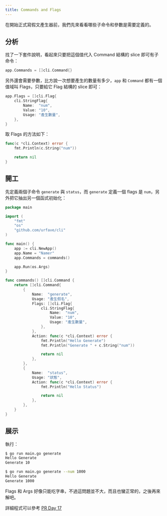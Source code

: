 ```yaml
---
title: Commands and Flags
---
```


在開始正式寫假文產生器前，我們先來看看哪些子命令和參數是需要定義的。

## 分析

找了一下套件說明，看起來只要把這個值代入 Command 結構的 slice 即可有子命令：

```go
app.Commands = []cli.Command{}
```

另外還會需要參數，比方說一次想要產生的數量有多少，`app` 和 `Command` 都有一個值域叫 Flags，只要給它 Flag 結構的 slice 即可：

```go
app.Flags = []cli.Flag{
    cli.StringFlag{
        Name:  "num",
        Value: "10",
        Usage: "產生數量",
    },
}
```

取 Flags 的方法如下：

```go
func(c *cli.Context) error {
    fmt.Println(c.String("num"))

    return nil
}
```

## 開工

先定義兩個子命令 `generate` 與 `status`，而 `generate` 定義一個 flags 是 `num`，另外把它抽出另一個函式初始化：

```go
package main

import (
	"fmt"
	"os"
	"github.com/urfave/cli"
)

func main() {
	app := cli.NewApp()
	app.Name = "Namer"
	app.Commands = commands()

	app.Run(os.Args)
}

func commands() []cli.Command {
	return []cli.Command{
		{
			Name:  "generate",
			Usage: "產生假名",
			Flags: []cli.Flag{
				cli.StringFlag{
					Name:  "num",
					Value: "10",
					Usage: "產生數量",
				},
			},
			Action: func(c *cli.Context) error {
				fmt.Println("Hello Generate")
				fmt.Println("Generate " + c.String("num"))

				return nil
			},
		},
		{
			Name:  "status",
			Usage: "狀態",
			Action: func(c *cli.Context) error {
				fmt.Println("Hello Status")

				return nil
			},
		},
	}
}
```

## 展示

執行：

```bash
$ go run main.go generate
Hello Generate
Generate 10

$ go run main.go generate --num 1000
Hello Generate
Generate 1000
```

Flags 和 Args 好像只能吃字串，不過這問題並不大，而且也蠻正常的，之後再來解吧。

詳細程式可以參考 [PR Day 17](https://github.com/MilesChou/namer/pull/2)